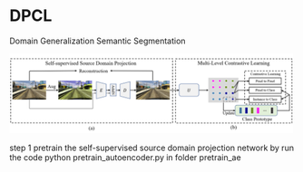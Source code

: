 # DPCL
Domain Generalization Semantic Segmentation

<img src="./dpcl_framework.png" width="500px"></img>


step 1 pretrain the self-supervised source domain projection network by run the code python pretrain_autoencoder.py in folder pretrain_ae
